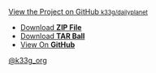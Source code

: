 <p class="view"><a href="https://github.com/k33g/dailyplanet">View the Project on GitHub <small>k33g/dailyplanet</small></a></p>

<ul>
<li><a href="https://github.com/k33g/dailyplanet/zipball/master">Download <strong>ZIP File</strong></a></li>
<li><a href="https://github.com/k33g/dailyplanet/tarball/master">Download <strong>TAR Ball</strong></a></li>
<li><a href="https://github.com/k33g/dailyplanet">View On <strong>GitHub</strong></a></li>
</ul>

[@k33g_org](https://twitter.com/k33g_org)